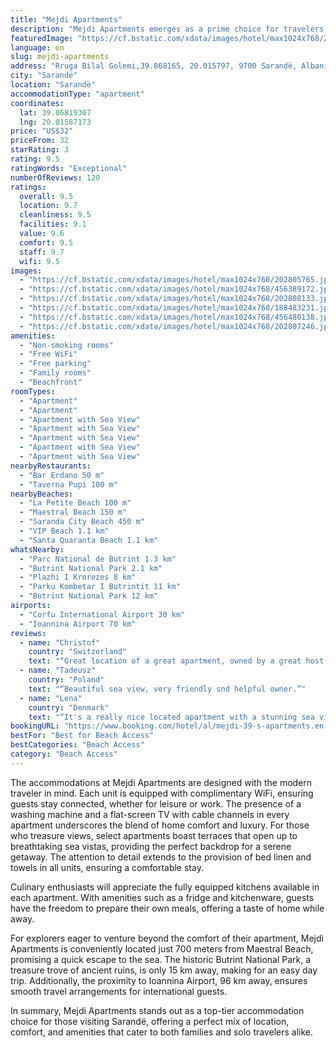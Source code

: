 ```yaml
---
title: "Mejdi Apartments"
description: "Mejdi Apartments emerges as a prime choice for travelers seeking the perfect blend of comfort and convenience in Sarandë, Vlorë County."
featuredImage: "https://cf.bstatic.com/xdata/images/hotel/max1024x768/202805765.jpg?k=381ec6142dbb6757e1440cdd8fd4803161c18361051e8bd0a00e4c4f84f15349&o=&hp=1"
language: en
slug: mejdi-apartments
address: "Rruga Bilal Golemi,39.868165, 20.015797, 9700 Sarandë, Albania"
city: "Sarandë"
location: "Sarandë"
accommodationType: "apartment"
coordinates:
  lat: 39.86819307
  lng: 20.01587173
price: "US$32"
priceFrom: 32
starRating: 3
rating: 9.5
ratingWords: "Exceptional"
numberOfReviews: 120
ratings:
  overall: 9.5
  location: 9.7
  cleanliness: 9.5
  facilities: 9.1
  value: 9.6
  comfort: 9.5
  staff: 9.7
  wifi: 9.5
images:
  - "https://cf.bstatic.com/xdata/images/hotel/max1024x768/202805765.jpg?k=381ec6142dbb6757e1440cdd8fd4803161c18361051e8bd0a00e4c4f84f15349&o=&hp=1"
  - "https://cf.bstatic.com/xdata/images/hotel/max1024x768/456389172.jpg?k=58a1111553762b05056f564979fe7a70b702957550cae5bdc396db7950578633&o=&hp=1"
  - "https://cf.bstatic.com/xdata/images/hotel/max1024x768/202808133.jpg?k=5d07dd8068ef1aa243d4f7b9accade0e17c3758267f48319106b33363926d187&o=&hp=1"
  - "https://cf.bstatic.com/xdata/images/hotel/max1024x768/188483231.jpg?k=1b00b395b95a2823c0b0fae582be4bc0d767d49728366769fb03781d8849c44c&o=&hp=1"
  - "https://cf.bstatic.com/xdata/images/hotel/max1024x768/456480138.jpg?k=869efdc69d0981d8c54c3e641595dd2441eec3c9c4f711f8d3d3289bbad2db20&o=&hp=1"
  - "https://cf.bstatic.com/xdata/images/hotel/max1024x768/202807246.jpg?k=205ac177289e2eead74148fa1a02bb3a240decc2713d715cc8c0b82bf7e167bc&o=&hp=1"
amenities:
  - "Non-smoking rooms"
  - "Free WiFi"
  - "Free parking"
  - "Family rooms"
  - "Beachfront"
roomTypes:
  - "Apartment"
  - "Apartment"
  - "Apartment with Sea View"
  - "Apartment with Sea View"
  - "Apartment with Sea View"
  - "Apartment with Sea View"
  - "Apartment with Sea View"
nearbyRestaurants:
  - "Bar Erdano 50 m"
  - "Taverna Pupi 100 m"
nearbyBeaches:
  - "La Petite Beach 100 m"
  - "Maestral Beach 150 m"
  - "Saranda City Beach 450 m"
  - "VIP Beach 1.1 km"
  - "Santa Quaranta Beach 1.1 km"
whatsNearby:
  - "Parc National de Butrint 1.3 km"
  - "Butrint National Park 2.1 km"
  - "Plazhi I Krorezes 8 km"
  - "Parku Kombetar I Butrintit 11 km"
  - "Butrint National Park 12 km"
airports:
  - "Corfu International Airport 30 km"
  - "Ioannina Airport 70 km"
reviews:
  - name: "Christof"
    country: "Switzerland"
    text: "“Great location of a great apartment, owned by a great host :-) Anytime again.”"
  - name: "Tadeusz"
    country: "Poland"
    text: "“Beautiful sea view, very friendly snd helpful owner.”"
  - name: "Lena"
    country: "Denmark"
    text: "“It's a really nice located apartment with a stunning sea view from the balcony. Super safe carparking, as it's next to the apartment complex and protected by a gate + hidden from the street.”"
bookingURL: "https://www.booking.com/hotel/al/mejdi-39-s-apartments.en-gb.html?aid=8035640"
bestFor: "Best for Beach Access"
bestCategories: "Beach Access"
category: "Beach Access"
---
```


The accommodations at Mejdi Apartments are designed with the modern traveler in mind. Each unit is equipped with complimentary WiFi, ensuring guests stay connected, whether for leisure or work. The presence of a washing machine and a flat-screen TV with cable channels in every apartment underscores the blend of home comfort and luxury. For those who treasure views, select apartments boast terraces that open up to breathtaking sea vistas, providing the perfect backdrop for a serene getaway. The attention to detail extends to the provision of bed linen and towels in all units, ensuring a comfortable stay.

Culinary enthusiasts will appreciate the fully equipped kitchens available in each apartment. With amenities such as a fridge and kitchenware, guests have the freedom to prepare their own meals, offering a taste of home while away.

For explorers eager to venture beyond the comfort of their apartment, Mejdi Apartments is conveniently located just 700 meters from Maestral Beach, promising a quick escape to the sea. The historic Butrint National Park, a treasure trove of ancient ruins, is only 15 km away, making for an easy day trip. Additionally, the proximity to Ioannina Airport, 96 km away, ensures smooth travel arrangements for international guests.

In summary, Mejdi Apartments stands out as a top-tier accommodation choice for those visiting Sarandë, offering a perfect mix of location, comfort, and amenities that cater to both families and solo travelers alike.